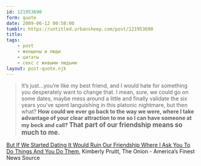 ```yaml
---
id: 121953690
form: quote
date: 2009-06-12 00:58:00
tumblr: https://untitled.urbansheep.com/post/121953690
title: 
tags:
    - post
    - женщины и люди
    - цитаты
    - секс с живыми людьми
layout: post-quote.njk
---
```


<blockquote>
It&rsquo;s just…you&rsquo;re like my best friend, and I would hate for something you desperately want to change that. I mean, sure, we could go on some dates, maybe mess around a little and finally validate the six years you&rsquo;ve spent languishing in this platonic nightmare, but then what? <strong>How could we ever go back to the way we were, where I take advantage of your clear attraction to me so I can have someone at my beck and call? <big>That part of our friendship means so much to me.</big></strong>
</blockquote>

<a href="http://www.theonion.com/content/opinion/but_if_we_started_dating_it">But If We Started Dating It Would Ruin Our Friendship Where I Ask You To Do Things And You Do Them</a>, Kimberly Pruitt, The Onion - America&rsquo;s Finest News Source
